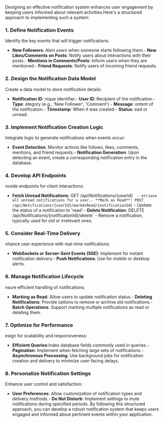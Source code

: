﻿Designing an effective notification system enhances user engagement by keeping users informed about relevant activities.Here's a structured approach to implementing such a system:
### 1. **Define Notification Events**

Identify the key events that will trigger notifications:
- **New Followers**: Alert users when someone starts following them.- **New Likes/Comments on Posts**: Notify users about interactions with their posts.- **Mentions in Comments/Posts**: Inform users when they are mentioned.- **Friend Requests**: Notify users of incoming friend requests.
### 2. **Design the Notification Data Model**

Create a data model to store notification details:
- **Notification ID**: nique identifier.- **User ID**: Recipient of the notification.- **Type**: ategory (e.g., 'New Follower', 'Comment').- **Message**: ontent of the notification.- **Timestamp**: When it was created.- **Status**: ead or unread.
### 3. **Implement Notification Creation Logic**

Integrate logic to generate notifications when events occur:
- **Event Detection**: Monitor actions like follows, likes, comments, mentions, and friend requests.- **Notification Generation**: Upon detecting an event, create a corresponding notification entry in the database.
### 4. **Develop API Endpoints**

rovide endpoints for client interactions:
- **Fetch Unread Notifications**: GET /api/Notifications/{userId}`  - etrieve all unread notifications for a user.- **Mark as Read**: POST /api/Notifications/{userId}/markAsRead/{notificationId}`  - Update the status of a notification to 'read'.- **Delete Notification**: DELETE /api/Notifications/{notificationId}/delete`  - Remove a notification, typically used for old or irrelevant ones.
### 5. **Consider Real-Time Delivery**

nhance user experience with real-time notifications:
- **WebSockets or Server-Sent Events (SSE)**: Implement for instant notification delivery.- **Push Notifications**: Use for mobile or desktop alerts.
### 6. **Manage Notification Lifecycle**

nsure efficient handling of notifications:
- **Marking as Read**: Allow users to update notification status.- **Deleting Notifications**: Provide options to remove or archive old notifications.- **Batch Operations**: Support marking multiple notifications as read or deleting them.
### 7. **Optimize for Performance**

esign for scalability and responsiveness:
- **Efficient Queries**:Index database fields commonly used in queries.- **Pagination**: Implement when fetching large sets of notifications.- **Asynchronous Processing**: Use background jobs for notification creation and delivery to minimize user-facing delays.
### 8. **Personalize Notification Settings**

Enhance user control and satisfaction:
- **User Preferences**: Allow customization of notification types and delivery methods.- **Do Not Disturb**: Implement settings to mute notifications during specified periods.
By following this structured approach, you can develop a robust notification system that keeps users engaged and informed about pertinent events within your application.